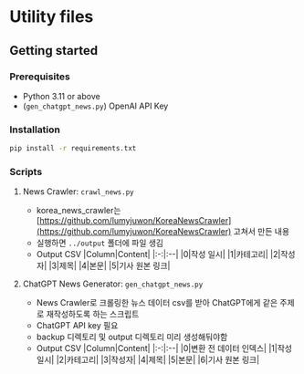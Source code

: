 # Utility files

## Getting started

### Prerequisites

- Python 3.11 or above
- (`gen_chatgpt_news.py`) OpenAI API Key

### Installation

```bash
pip install -r requirements.txt
```

### Scripts

1. News Crawler: `crawl_news.py`

   - korea_news_crawler는 [https://github.com/lumyjuwon/KoreaNewsCrawler](https://github.com/lumyjuwon/KoreaNewsCrawler) 고쳐서 만든 내용
   - 실행하면 `../output` 폴더에 파일 생김
   - Output CSV
     |Column|Content|
     |:-:|:--|
     |0|작성 일시|
     |1|카테고리|
     |2|작성자|
     |3|제목|
     |4|본문|
     |5|기사 원본 링크|

2. ChatGPT News Generator: `gen_chatgpt_news.py`

   - News Crawler로 크롤링한 뉴스 데이터 csv를 받아 ChatGPT에게 같은 주제로 재작성하도록 하는 스크립트
   - ChatGPT API key 필요
   - backup 디렉토리 및 output 디렉토리 미리 생성해둬야함
   - Output CSV
     |Column|Content|
     |:-:|:--|
     |0|변환 전 데이터 인덱스|
     |1|작성 일시|
     |2|카테고리|
     |3|작성자|
     |4|제목|
     |5|본문|
     |6|기사 원본 링크|
